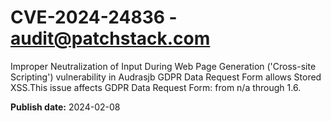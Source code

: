 # CVE-2024-24836 - audit@patchstack.com

Improper Neutralization of Input During Web Page Generation ('Cross-site Scripting') vulnerability in Audrasjb GDPR Data Request Form allows Stored XSS.This issue affects GDPR Data Request Form: from n/a through 1.6.



**Publish date:** 2024-02-08
